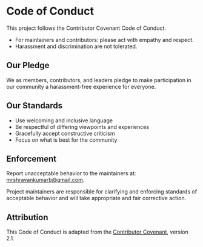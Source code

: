 # Code of Conduct

This project follows the Contributor Covenant Code of Conduct.

- For maintainers and contributors: please act with empathy and respect.
- Harassment and discrimination are not tolerated.

## Our Pledge

We as members, contributors, and leaders pledge to make participation in our community a harassment-free experience for everyone.

## Our Standards

- Use welcoming and inclusive language
- Be respectful of differing viewpoints and experiences
- Gracefully accept constructive criticism
- Focus on what is best for the community

## Enforcement

Report unacceptable behavior to the maintainers at: <mrshravankumarb@gmail.com>.

Project maintainers are responsible for clarifying and enforcing standards of acceptable behavior and will take appropriate and fair corrective action.

## Attribution

This Code of Conduct is adapted from the [Contributor Covenant](https://www.contributor-covenant.org), version 2.1.
